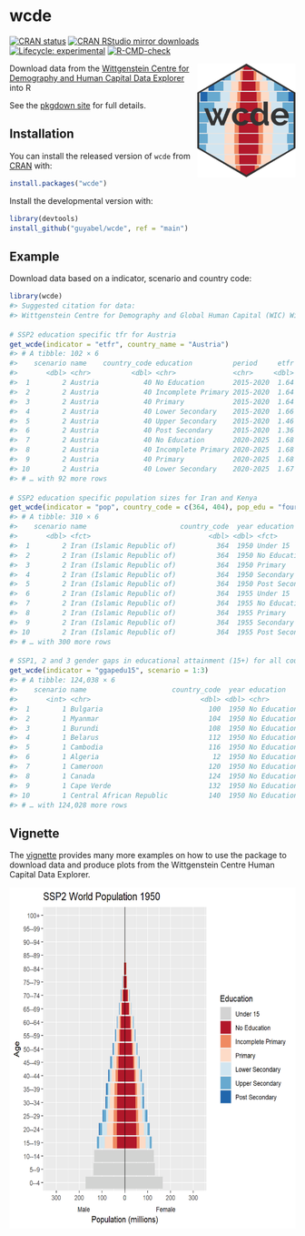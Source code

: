 
<!-- README.md is generated from README.Rmd. Please edit that file -->

# wcde

<!-- badges: start -->

[![CRAN
status](https://www.r-pkg.org/badges/version/wcde)](https://CRAN.R-project.org/package=wcde)
[![CRAN RStudio mirror
downloads](https://cranlogs.r-pkg.org/badges/grand-total/wcde?color=blue)](https://r-pkg.org/pkg/wcde)
[![Lifecycle:
experimental](https://img.shields.io/badge/lifecycle-experimental-orange.svg)](https://www.tidyverse.org/lifecycle/#experimental)
[![R-CMD-check](https://github.com/guyabel/wcde/workflows/R-CMD-check/badge.svg)](https://github.com/guyabel/wcde/actions)
<!-- badges: end -->

<img src='https://raw.githubusercontent.com/guyabel/wcde/main/hex/logo_transp.png' align="right" height="200" style="float:right; height:200px;"/>

Download data from the [Wittgenstein Centre for Demography and Human
Capital Data
Explorer](http://dataexplorer.wittgensteincentre.org/wcde-v2/) into R

See the [pkgdown site](https://guyabel.github.io/wcde/) for full
details.

## Installation

You can install the released version of `wcde` from
[CRAN](https://CRAN.R-project.org) with:

``` r
install.packages("wcde")
```

Install the developmental version with:

``` r
library(devtools)
install_github("guyabel/wcde", ref = "main")
```

## Example

Download data based on a indicator, scenario and country code:

``` r
library(wcde)
#> Suggested citation for data:
#> Wittgenstein Centre for Demography and Global Human Capital (WIC) Wittgenstein Centre Data Explorer. Version 2.0, 2018

# SSP2 education specific tfr for Austria
get_wcde(indicator = "etfr", country_name = "Austria")
#> # A tibble: 102 × 6
#>    scenario name    country_code education          period     etfr
#>       <dbl> <chr>          <dbl> <chr>              <chr>     <dbl>
#>  1        2 Austria           40 No Education       2015-2020  1.64
#>  2        2 Austria           40 Incomplete Primary 2015-2020  1.64
#>  3        2 Austria           40 Primary            2015-2020  1.64
#>  4        2 Austria           40 Lower Secondary    2015-2020  1.66
#>  5        2 Austria           40 Upper Secondary    2015-2020  1.46
#>  6        2 Austria           40 Post Secondary     2015-2020  1.36
#>  7        2 Austria           40 No Education       2020-2025  1.68
#>  8        2 Austria           40 Incomplete Primary 2020-2025  1.68
#>  9        2 Austria           40 Primary            2020-2025  1.68
#> 10        2 Austria           40 Lower Secondary    2020-2025  1.67
#> # … with 92 more rows

# SSP2 education specific population sizes for Iran and Kenya
get_wcde(indicator = "pop", country_code = c(364, 404), pop_edu = "four")
#> # A tibble: 310 × 6
#>    scenario name                       country_code  year education         pop
#>       <dbl> <fct>                             <dbl> <dbl> <fct>           <dbl>
#>  1        2 Iran (Islamic Republic of)          364  1950 Under 15       6210  
#>  2        2 Iran (Islamic Republic of)          364  1950 No Education   9648. 
#>  3        2 Iran (Islamic Republic of)          364  1950 Primary        1009. 
#>  4        2 Iran (Islamic Republic of)          364  1950 Secondary       231. 
#>  5        2 Iran (Islamic Republic of)          364  1950 Post Secondary   20.8
#>  6        2 Iran (Islamic Republic of)          364  1955 Under 15       7559. 
#>  7        2 Iran (Islamic Republic of)          364  1955 No Education   9983. 
#>  8        2 Iran (Islamic Republic of)          364  1955 Primary        1343. 
#>  9        2 Iran (Islamic Republic of)          364  1955 Secondary       375. 
#> 10        2 Iran (Islamic Republic of)          364  1955 Post Secondary   33.8
#> # … with 300 more rows

# SSP1, 2 and 3 gender gaps in educational attainment (15+) for all countries
get_wcde(indicator = "ggapedu15", scenario = 1:3)
#> # A tibble: 124,038 × 6
#>    scenario name                     country_code  year education    ggapedu15
#>       <int> <chr>                           <dbl> <dbl> <chr>            <dbl>
#>  1        1 Bulgaria                          100  1950 No Education       -16
#>  2        1 Myanmar                           104  1950 No Education       -13
#>  3        1 Burundi                           108  1950 No Education       -11
#>  4        1 Belarus                           112  1950 No Education       -10
#>  5        1 Cambodia                          116  1950 No Education       -28
#>  6        1 Algeria                            12  1950 No Education        -6
#>  7        1 Cameroon                          120  1950 No Education       -16
#>  8        1 Canada                            124  1950 No Education        -1
#>  9        1 Cape Verde                        132  1950 No Education       -14
#> 10        1 Central African Republic          140  1950 No Education        -4
#> # … with 124,028 more rows
```

## Vignette

The [vignette](https://guyabel.github.io/wcde/articles/wcde.html)
provides many more examples on how to use the package to download data
and produce plots from the Wittgenstein Centre Human Capital Data
Explorer.

<img src="https://raw.githubusercontent.com/guyabel/wcde/main/world6_ssp2.gif" width="600px" height="600px" />

<!-- <img src='world6_ssp2.gif' height="600"/> -->
